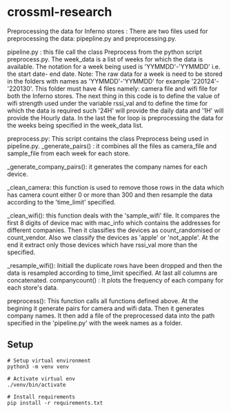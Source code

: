 # crossml-research


Preprocessing the data for Inferno stores :
There are two files used for preprocessing the data: pipepline.py and preprocessing.py.

pipeline.py :
this file call the class Preprocess from the python script preprocess.py. The week_data is a list of weeks for which the data is available. The notation
for a week being used is 'YYMMDD'-'YYMMDD' i.e. the start date- end date.
Note: The raw data for a week is need to be stored in the folders with names as  'YYMMDD'-'YYMMDD' for example '220124'-'220130'. This folder must have 4 files namely:
camera file and wifi file for both the Inferno stores.
The next thing in this code is to define the value of wifi strength used under the variable rssi_val and to define the time for which the data is required such '24H' will
provide the daily data and '1H' will provide the Hourly data.
In the last the for loop is preprocessing the data for the weeks being specified in the week_data list. 

preprocess.py:
This script contains the class Preprocess being used in pipeline.py. 
_generate_pairs() : 
                      it combines all the files as camera_file and sample_file from each week for each store.

_generate_company_pairs():
                           it generates the company names for each device.

_clean_camera: 
               this function is used to remove those rows in the data which has camera count either 0 or more than 300 and then resample the data according to the 
               'time_limit' specified.

_clean_wifi(): 
               this function deals with the 'sample_wifi' file. It compares the first 8 digits of device mac with mac_info which contains the addresses for different 
               companies. Then it classifies the devices as count_randomised or count_vendor. Also we classify the devices as 'apple' or 'not_apple'. At the end it extract
               only those devices which have rssi_val more than the specified.
           
           
                
_resample_wifi():
                  Initiall the duplicate rows have been dropped and then the data is resampled according to time_limit specified. At last all columns are concatenated.
companycount() :
                It plots the frequency of each company for each store's data.
               
                  

preprocess(): 
              This function calls all functions defined above. At the begining it generate pairs for camera and wifi data. Then it generates company names. It then add
              a file of the preprocessed data into the path specified in the 'pipeline.py' with the week names as a folder.


Setup
---------------

```
# Setup virtual environment
python3 -m venv venv

# Activate virtual env
./venv/bin/activate

# Install requirements
pip install -r requirements.txt
```